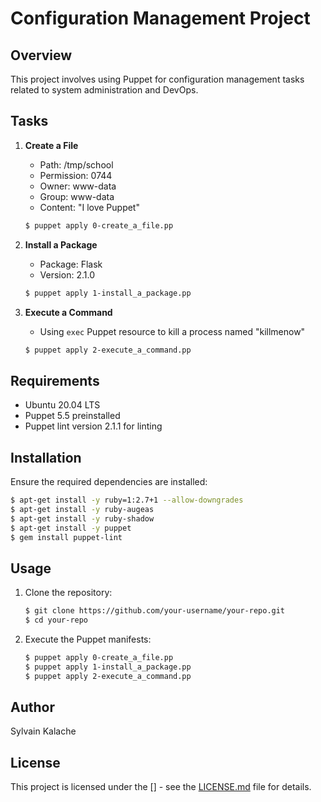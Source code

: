 # Configuration Management Project

## Overview

This project involves using Puppet for configuration management tasks related to system administration and DevOps.

## Tasks

1. **Create a File**
   - Path: /tmp/school
   - Permission: 0744
   - Owner: www-data
   - Group: www-data
   - Content: "I love Puppet"

   ```bash
   $ puppet apply 0-create_a_file.pp
   ```

2. **Install a Package**
   - Package: Flask
   - Version: 2.1.0

   ```bash
   $ puppet apply 1-install_a_package.pp
   ```

3. **Execute a Command**
   - Using `exec` Puppet resource to kill a process named "killmenow"

   ```bash
   $ puppet apply 2-execute_a_command.pp
   ```

## Requirements

- Ubuntu 20.04 LTS
- Puppet 5.5 preinstalled
- Puppet lint version 2.1.1 for linting

## Installation

Ensure the required dependencies are installed:

```bash
$ apt-get install -y ruby=1:2.7+1 --allow-downgrades
$ apt-get install -y ruby-augeas
$ apt-get install -y ruby-shadow
$ apt-get install -y puppet
$ gem install puppet-lint
```

## Usage

1. Clone the repository:

   ```bash
   $ git clone https://github.com/your-username/your-repo.git
   $ cd your-repo
   ```

2. Execute the Puppet manifests:

   ```bash
   $ puppet apply 0-create_a_file.pp
   $ puppet apply 1-install_a_package.pp
   $ puppet apply 2-execute_a_command.pp
   ```

## Author

Sylvain Kalache

## License

This project is licensed under the [] - see the [LICENSE.md](LICENSE.md) file for details.

